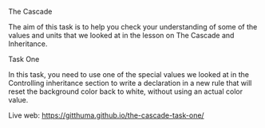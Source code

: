 The Cascade

The aim of this task is to help you check your understanding of some of the values and units that we looked at in the lesson on The Cascade and Inheritance.

Task One

In this task, you need to use one of the special values we looked at in the Controlling inheritance section to write a declaration in a new rule that will reset the background color back to white, without using an actual color value.

Live web: https://gitthuma.github.io/the-cascade-task-one/
